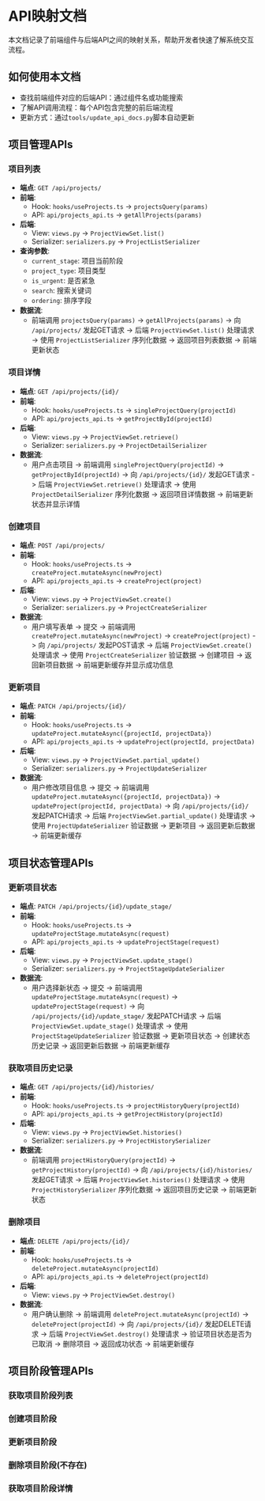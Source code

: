# API映射文档

本文档记录了前端组件与后端API之间的映射关系，帮助开发者快速了解系统交互流程。

## 如何使用本文档

- 查找前端组件对应的后端API：通过组件名或功能搜索
- 了解API调用流程：每个API包含完整的前后端流程
- 更新方式：通过`tools/update_api_docs.py`脚本自动更新

## 项目管理APIs

### 项目列表

- **端点**: `GET /api/projects/`
- **前端**: 
  - Hook: `hooks/useProjects.ts` -> `projectsQuery(params)`
  - API: `api/projects_api.ts` -> `getAllProjects(params)`
- **后端**:
  - View: `views.py` -> `ProjectViewSet.list()`
  - Serializer: `serializers.py` -> `ProjectListSerializer`
- **查询参数**:
  - `current_stage`: 项目当前阶段
  - `project_type`: 项目类型
  - `is_urgent`: 是否紧急
  - `search`: 搜索关键词
  - `ordering`: 排序字段
- **数据流**:
  - 前端调用 `projectsQuery(params)` -> `getAllProjects(params)` -> 向 `/api/projects/` 发起GET请求 -> 
    后端 `ProjectViewSet.list()` 处理请求 -> 使用 `ProjectListSerializer` 序列化数据 -> 
    返回项目列表数据 -> 前端更新状态

### 项目详情

- **端点**: `GET /api/projects/{id}/`
- **前端**: 
  - Hook: `hooks/useProjects.ts` -> `singleProjectQuery(projectId)`
  - API: `api/projects_api.ts` -> `getProjectById(projectId)`
- **后端**:
  - View: `views.py` -> `ProjectViewSet.retrieve()`
  - Serializer: `serializers.py` -> `ProjectDetailSerializer`
- **数据流**:
  - 用户点击项目 -> 前端调用 `singleProjectQuery(projectId)` -> `getProjectById(projectId)` -> 
    向 `/api/projects/{id}/` 发起GET请求 -> 后端 `ProjectViewSet.retrieve()` 处理请求 -> 
    使用 `ProjectDetailSerializer` 序列化数据 -> 返回项目详情数据 -> 前端更新状态并显示详情

### 创建项目

- **端点**: `POST /api/projects/`
- **前端**: 
  - Hook: `hooks/useProjects.ts` -> `createProject.mutateAsync(newProject)`
  - API: `api/projects_api.ts` -> `createProject(project)`
- **后端**:
  - View: `views.py` -> `ProjectViewSet.create()`
  - Serializer: `serializers.py` -> `ProjectCreateSerializer`
- **数据流**:
  - 用户填写表单 -> 提交 -> 前端调用 `createProject.mutateAsync(newProject)` -> `createProject(project)` -> 
    向 `/api/projects/` 发起POST请求 -> 后端 `ProjectViewSet.create()` 处理请求 -> 
    使用 `ProjectCreateSerializer` 验证数据 -> 创建项目 -> 返回新项目数据 -> 
    前端更新缓存并显示成功信息

### 更新项目

- **端点**: `PATCH /api/projects/{id}/`
- **前端**: 
  - Hook: `hooks/useProjects.ts` -> `updateProject.mutateAsync({projectId, projectData})`
  - API: `api/projects_api.ts` -> `updateProject(projectId, projectData)`
- **后端**:
  - View: `views.py` -> `ProjectViewSet.partial_update()`
  - Serializer: `serializers.py` -> `ProjectUpdateSerializer`
- **数据流**:
  - 用户修改项目信息 -> 提交 -> 前端调用 `updateProject.mutateAsync({projectId, projectData})` -> 
    `updateProject(projectId, projectData)` -> 向 `/api/projects/{id}/` 发起PATCH请求 -> 
    后端 `ProjectViewSet.partial_update()` 处理请求 -> 使用 `ProjectUpdateSerializer` 验证数据 -> 
    更新项目 -> 返回更新后数据 -> 前端更新缓存

## 项目状态管理APIs

### 更新项目状态

- **端点**: `PATCH /api/projects/{id}/update_stage/`
- **前端**: 
  - Hook: `hooks/useProjects.ts` -> `updateProjectStage.mutateAsync(request)`
  - API: `api/projects_api.ts` -> `updateProjectStage(request)`
- **后端**:
  - View: `views.py` -> `ProjectViewSet.update_stage()`
  - Serializer: `serializers.py` -> `ProjectStageUpdateSerializer`
- **数据流**:
  - 用户选择新状态 -> 提交 -> 前端调用 `updateProjectStage.mutateAsync(request)` -> 
    `updateProjectStage(request)` -> 向 `/api/projects/{id}/update_stage/` 发起PATCH请求 -> 
    后端 `ProjectViewSet.update_stage()` 处理请求 -> 使用 `ProjectStageUpdateSerializer` 验证数据 -> 
    更新项目状态 -> 创建状态历史记录 -> 返回更新后数据 -> 前端更新缓存

### 获取项目历史记录

- **端点**: `GET /api/projects/{id}/histories/`
- **前端**: 
  - Hook: `hooks/useProjects.ts` -> `projectHistoryQuery(projectId)`
  - API: `api/projects_api.ts` -> `getProjectHistory(projectId)`
- **后端**:
  - View: `views.py` -> `ProjectViewSet.histories()`
  - Serializer: `serializers.py` -> `ProjectHistorySerializer`
- **数据流**:
  - 前端调用 `projectHistoryQuery(projectId)` -> `getProjectHistory(projectId)` -> 
    向 `/api/projects/{id}/histories/` 发起GET请求 -> 后端 `ProjectViewSet.histories()` 处理请求 -> 
    使用 `ProjectHistorySerializer` 序列化数据 -> 返回项目历史记录 -> 前端更新状态

### 删除项目

- **端点**: `DELETE /api/projects/{id}/`
- **前端**: 
  - Hook: `hooks/useProjects.ts` -> `deleteProject.mutateAsync(projectId)`
  - API: `api/projects_api.ts` -> `deleteProject(projectId)`
- **后端**:
  - View: `views.py` -> `ProjectViewSet.destroy()`
- **数据流**:
  - 用户确认删除 -> 前端调用 `deleteProject.mutateAsync(projectId)` -> `deleteProject(projectId)` -> 
    向 `/api/projects/{id}/` 发起DELETE请求 -> 后端 `ProjectViewSet.destroy()` 处理请求 -> 
    验证项目状态是否为已取消 -> 删除项目 -> 返回成功状态 -> 前端更新缓存


## 项目阶段管理APIs

### 获取项目阶段列表

### 创建项目阶段

### 更新项目阶段

### 删除项目阶段(不存在)

### 获取项目阶段详情



